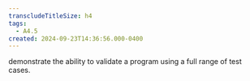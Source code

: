 ```yaml
---
transcludeTitleSize: h4
tags:
  - A4.5
created: 2024-09-23T14:36:56.000-0400
---
```

demonstrate the ability to validate a program using a full range of test cases.